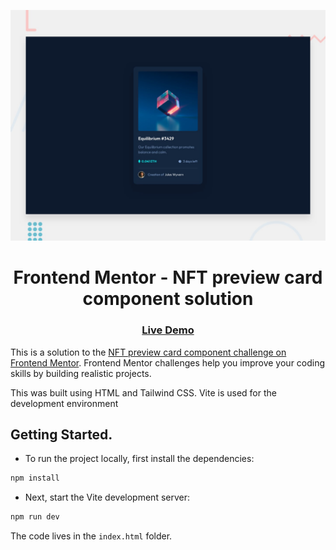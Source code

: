 ![](./design/desktop-preview.jpg)

<h1 align="center">
Frontend Mentor - NFT preview card component solution
</h1>

<div align="center">
  <h3>
    <a href="https://sissokho.github.io/frontendmentor-nft-preview-card-component">
      Live Demo
    </a>
  </h3>
</div>

This is a solution to the [NFT preview card component challenge on Frontend Mentor](https://www.frontendmentor.io/challenges/nft-preview-card-component-SbdUL_w0U). Frontend Mentor challenges help you improve your coding skills by building realistic projects.

This was built using HTML and Tailwind CSS. Vite is used for the development environment

## Getting Started.

-   To run the project locally, first install the dependencies:

```bash
npm install
```

-   Next, start the Vite development server:

```bash
npm run dev
```

The code lives in the `index.html` folder.
